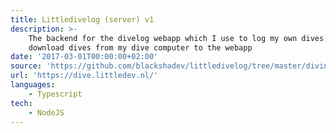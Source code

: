 ```yaml
---
title: Littledivelog (server) v1
description: >-
    The backend for the divelog webapp which I use to log my own dives. I also have a client to
    download dives from my dive computer to the webapp
date: '2017-03-01T00:00:00+02:00'
source: 'https://github.com/blackshadev/littledivelog/tree/master/divingserver'
url: 'https://dive.littledev.nl/'
languages:
    - Typescript
tech:
    - NodeJS
---
```

